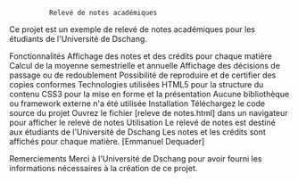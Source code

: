               Relevé de notes académiques
              
Ce projet est un exemple de relevé de notes académiques pour les étudiants de l'Université de Dschang.

Fonctionnalités
Affichage des notes et des crédits pour chaque matière
Calcul de la moyenne semestrielle et annuelle
Affichage des décisions de passage ou de redoublement
Possibilité de reproduire et de certifier des copies conformes
Technologies utilisées
HTML5 pour la structure du contenu
CSS3 pour la mise en forme et la présentation
Aucune bibliothèque ou framework externe n'a été utilisée
Installation
Téléchargez le code source du projet
Ouvrez le fichier [releve de notes.html] dans un navigateur pour afficher le relevé de notes
Utilisation
Le relevé de notes est destiné aux étudiants de l'Université de Dschang
Les notes et les crédits sont affichés pour chaque matière.
[Emmanuel Dequader]

Remerciements
Merci à l'Université de Dschang pour avoir fourni les informations nécessaires à la création de ce projet.
